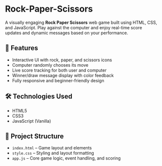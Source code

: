 # Rock-Paper-Scissors
A visually engaging **Rock Paper Scissors** web game built using HTML, CSS, and JavaScript. Play against the computer and enjoy real-time score updates and dynamic messages based on your performance.

## 🚀 Features

- Interactive UI with rock, paper, and scissors icons
- Computer randomly chooses its move
- Live score tracking for both user and computer
- Winner/draw message display with color feedback
- Fully responsive and beginner-friendly design

## 🛠️ Technologies Used

- HTML5
- CSS3
- JavaScript (Vanilla)

## 📂 Project Structure

- `index.html` – Game layout and elements
- `style.css` – Styling and layout formatting
- `app.js` – Core game logic, event handling, and scoring



